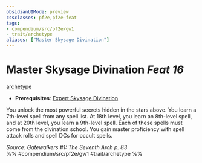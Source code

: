 ```yaml
---
obsidianUIMode: preview
cssclasses: pf2e,pf2e-feat
tags:
- compendium/src/pf2e/gw1
- trait/archetype
aliases: ["Master Skysage Divination"]
---
```

# Master Skysage Divination  *Feat 16*  
[archetype](rules/traits/archetype.md "Archetype Feat Trait")  

- **Prerequisites**: [Expert Skysage Divination](compendium/feats/expert-skysage-divination-gw1.md)

You unlock the most powerful secrets hidden in the stars above. You learn a 7th-level spell from any spell list. At 18th level, you learn an 8th-level spell, and at 20th level, you learn a 9th-level spell. Each of these spells must come from the divination school. You gain master proficiency with spell attack rolls and spell DCs for occult spells.

*Source: Gatewalkers #1: The Seventh Arch p. 83*  
%% #compendium/src/pf2e/gw1 #trait/archetype %%
